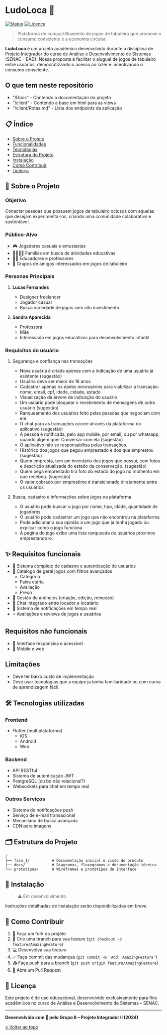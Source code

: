 # LudoLoca 🎲

[![Status](https://img.shields.io/badge/Status-Em%20Desenvolvimento-yellow)](https://github.com/filipechgs/LodoLoca)
[![Licença](https://img.shields.io/badge/Licença-Educacional-blue)](LICENSE)

> Plataforma de compartilhamento de jogos de tabuleiro que promove o consumo consciente e a economia circular.

**LudoLoca** é um projeto acadêmico desenvolvido durante a disciplina de Projeto Integrador do curso de Análise e Desenvolvimento de Sistemas (SENAC - EAD). Nossa proposta é facilitar o aluguel de jogos de tabuleiro entre usuários, democratizando o acesso ao lazer e incentivando o consumo consciente.

## O que tem neste repositório
- "/Docs" - Contendo a documentação do projeto
- "/client" - Contendo a base em html para as views
- "/client/Rotas.md" - Lista dos endpoints da aplicação

## 📋 Índice

- [Sobre o Projeto](#-sobre-o-projeto)
- [Funcionalidades](#-funcionalidades)
- [Tecnologias](#-tecnologias)
- [Estrutura do Projeto](#-estrutura-do-projeto)
- [Instalação](#-instalação)
- [Como Contribuir](#-como-contribuir)
- [Licença](#-licença)

## 🎯 Sobre o Projeto

### Objetivo
Conectar pessoas que possuem jogos de tabuleiro ociosos com aquelas que desejam experimentá-los, criando uma comunidade colaborativa e sustentável.

### Público-Alvo
- 🎮 Jogadores casuais e entusiastas
- 👨‍👩‍👧‍👦 Famílias em busca de atividades educativas
- 👩‍🏫 Educadores e professores
- 👥 Grupos de amigos interessados em jogos de tabuleiro

### Personas Principais
1. **Lucas Fernandes**
   - Designer freelancer
   - Jogador casual
   - Busca variedade de jogos sem alto investimento

2. **Sandra Aparecida**
   - Professora
   - Mãe
   - Interessada em jogos educativos para desenvolvimento infantil

### Requisitos do usuário

1. Segurança e confiança nas transações
   - Nova usuária é criada apenas com a indicação de uma usuária já esistente (sugestão)
   - Usuária deve ser maior de 18 anos
   - Cadastrar apenas os dados necessários para viabilizar a transação: nome, email, cpf, idade, cidade, estado
   - Visualização da árvore de indicação do usuário 
   - Um usuário pode bloquear o recebimento de mensagens de outro usuário (sugestão)
   - Ranqueamento dos usuários feito pelas pessoas que negociam com ele
   - O chat para as transações ocorre através da plataforma do aplicativo (sugestão)
   - A pessoa é notificada, pelo app mobile, por email, ou por whatsapp, quando algem quer Conversar com ela (sugestão)
   - O aplicativo não se responsabilisa pelas transações.
   - Histórico dos jogos que pegou emprestado e dos que emprestou (sugestão)
   - Quem empresta, tem um inventário dos jogos que possui, com fotos e descrição atualizada do estado de conservação. (sugestão)
   - Quem pega emprestado tira foto do estado do jogo no momento em que recebeu. (sugestão)
   - O valor cobrado por emprestimo é transicionado diratamente entre os usuários

2. Busca, cadastro e informações sobre jogos na plataforma
   - O usuário pode buscar o jogo por nome, tipo, idade, quantidade de jogadores
   - O usuário pode cadastrar um jogo que não encontrou na plataforma
   - Pode adicionar a sua opinião a um jogo que ja tenha jogado ou explicar como o jogo funciona
   - A página do jogo exibe uma lista ranqueada de usuários próximos emprestando-o.

## ✨ Requisitos funcionais

- 👤 Sistema completo de cadastro e autenticação de usuários
- 🎲 Catálogo de geral jogos com filtros avançados
  - Categoria
  - Faixa etária
  - Avaliação
  - Preço
- 📝 Gestão de anúncios (criação, edição, remoção)
- 💬 Chat integrado entre locador e locatário
- 🔔 Sistema de notificações em tempo real
- ⭐ Avaliações e reviews de jogos e usuários

## Requisitos não funcionais

- 📱 Interface responsiva e acessível
- 📱 Mobile e web

## Limitações
- Deve ter baixo custo de implementação
- Deve usar tecnologias que a equipe ja tenha familiaridade ou com curva de aprendizagem fácil.

## 🛠️ Tecnologias utilizadas

### Frontend
- Flutter (multiplataforma)
  - iOS
  - Android
  - Web

### Backend
- API RESTful
- Sistema de autenticação JWT
- PostgreSQL (ou bd não relacional?)
- Websockets para chat em tempo real

### Outros Serviços
- Sistema de notificações push
- Serviço de e-mail transacional
- Mecanismo de busca avançada
- CDN para imagens

## 🗂️ Estrutura do Projeto

```
/
├── fase_1/          # Documentação inicial e visão do produto
├── docs/            # Diagramas, fluxogramas e documentação técnica
└── prototipos/      # Wireframes e protótipos de interface
```

## 🚀 Instalação

> ⚠️ Em desenvolvimento

Instruções detalhadas de instalação serão disponibilizadas em breve.

## 👥 Como Contribuir

1. 🍴 Faça um fork do projeto
2. 🔧 Crie uma branch para sua feature (`git checkout -b feature/AmazingFeature`)
3. 💻 Desenvolva sua feature
4. ✅ Faça commit das mudanças (`git commit -m 'Add: AmazingFeature'`)
5. 📤 Faça push para a branch (`git push origin feature/AmazingFeature`)
6. 🔄 Abra um Pull Request

## 📄 Licença

Este projeto é de uso educacional, desenvolvido exclusivamente para fins acadêmicos no curso de Análise e Desenvolvimento de Sistemas – SENAC.

---

**Desenvolvido com 💙 pelo Grupo 8 – Projeto Integrador II (2024)**

[🔝 Voltar ao topo](#ludoloca-)
